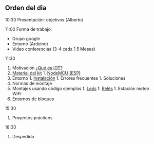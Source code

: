 ## Orden del dia
10:30 Presentación: objetivos (Alberto)

11:00 Forma de trabajo:
  * Grupo google
  * Entorno (Arduino)
  * Video conferencias (3-4 cada 1.5 Meses)


11:30
  1. Motivación [¿Qué es IOT?](./IOT.md)
  1. [Material del kit](./mit.md)
    1. [NodeMCU (ESP)](./NodeMCU.md)
  1. Entorno
    1. [Instalación](./ConfiguracionIDE.md)
    1. Errores frecuentes
    1. Soluciones
  1. Normas de montaje
  1. Montajes usando código ejemplos
    1. [Leds](./Leds.md)
    1. [Relés](./Reles.md)
    1. Estación meteo WiFi
  1. Entornos de bloques

15:30
  1. Proyectos prácticos

18:30
  1. Despedida

